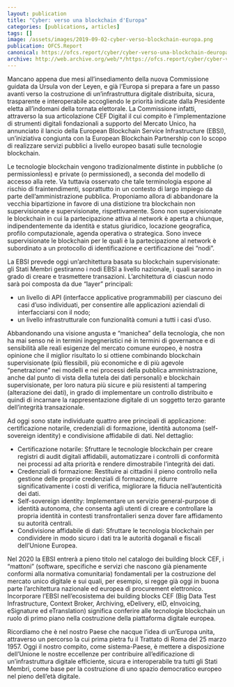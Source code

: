 ```yaml
---
layout: publication
title: "Cyber: verso una blockchain d'Europa"
categories: [publications, articles]
tags: []
image: /assets/images/2019-09-02-cyber-verso-blockchain-europa.png
publication: OFCS.Report
canonical: https://ofcs.report/cyber/cyber-verso-una-blockchain-deuropa/
archive: http://web.archive.org/web/*/https://ofcs.report/cyber/cyber-verso-una-blockchain-deuropa/
---
```


Mancano appena due mesi all’insediamento della nuova Commissione guidata da Ursula von der Leyen, e già l’Europa si prepara a fare un passo avanti verso la costruzione di un’infrastruttura digitale distribuita, sicura, trasparente e interoperabile accogliendo le priorità indicate dalla Presidente eletta  all’indomani della tornata elettorale. La Commissione infatti, attraverso la sua articolazione CEF Digital il cui compito è l’implementazione di strumenti digitali fondazionali a supporto del Mercato Unico, ha annunciato il lancio della European Blockchain Service Infrastructure (EBSI), un’iniziativa congiunta con la European Blockchain Partnership con lo scopo di realizzare servizi pubblici a livello europeo basati sulle tecnologie blockchain.

Le tecnologie blockchain vengono tradizionalmente distinte in pubbliche (o permissionless) e private (o permissioned), a seconda del modello di accesso alla rete. Va tuttavia osservato che tale terminologia espone al rischio di fraintendimenti, soprattutto in un contesto di largo impiego da parte dell’amministrazione pubblica. Proponiamo allora di abbandonare la vecchia bipartizione in favore di una distizione tra blockchain non supervisionate e supervisionate, rispettivamente. Sono non supervisionate le blockchain in cui la partecipazione attiva al network è aperta a chiunque, indipendentemente da identità e status giuridico, locazione geografica, profilo computazionale, agenda operativa o strategica. Sono invece supervisionate le blockchain per le quali è la partecipazione al network è subordinato a un protocollo di identificazione e certificazione dei “nodi”.

La EBSI prevede oggi un’architettura basata su blockchain supervisionate: gli Stati Membri gestiranno i nodi EBSI a livello nazionale, i quali saranno in grado di creare e trasmettere transazioni. L’architettura di ciascun nodo sarà poi composta da due “layer” principali:

* un livello di API (interfacce applicative programmabili) per ciascuno dei casi d’uso individuati, per consentire alle applicazioni aziendali di interfacciarsi con il nodo;
* un livello infrastrutturale con funzionalità comuni a tutti i casi d’uso. 

Abbandonando una visione angusta e “manichea” della tecnologia, che non ha mai senso né in termini ingegneristici né in termini di governance e di sensibilità alle reali esigenze del mercato comune europeo, è nostra opinione  che il miglior risultato lo si ottiene combinando blockchain supervisionate (più flessibili, più economiche e di più agevole “penetrazione” nei modelli e nei processi della pubblica amministrazione, anche dal punto di vista della tutela dei dati personali) e blockchain supervisionate, per loro natura più sicure e più resistenti al tampering (alterazione dei dati), in grado di implementare un controllo distribuito e quindi di incarnare la rappresentazione digitale di un soggetto terzo garante dell’integrità transazionale.

Ad oggi sono state individuate quattro aree principali di applicazione: certificazione notarile, credenziali di formazione, identità autonoma (self-sovereign identity) e condivisione affidabile di dati. Nel dettaglio:

* Certificazione notarile: Sfruttare le tecnologie blockchain per creare registri di audit digitali affidabili, automatizzare i controlli di conformità nei processi ad alta priorità e rendere dimostrabile l’integrità dei dati.
* Credenziali di formazione: Restituire ai cittadini il pieno controllo nella gestione delle proprie credenziali di formazione, ridurre significativamente i costi di verifica, migliorare la fiducia nell’autenticità dei dati.
* Self-sovereign identity: Implementare un  servizio general-purpose di identità autonoma, che consenta agli utenti di creare e controllare la propria identità in contesti transfrontalieri senza dover fare affidamento su autorità centrali.
* Condivisione affidabile di dati: Sfruttare le tecnologia blockchain per condividere in modo sicuro i dati tra le autorità doganali e fiscali dell’Unione Europea.

Nel 2020 la EBSI entrerà a pieno titolo nel catalogo dei building block CEF, i “mattoni” (software, specifiche e servizi che nascono già pienamente conformi alla normativa comunitaria) fondamentali per la costruzione del mercato unico digitale e sui quali, per esempio, si regge già oggi in buona parte l’architettura nazionale ed europea di procurement elettronico. Incorporare l’EBSI nell’ecosistema dei building blocks CEF (Big Data Test Infrastructure, Context Broker, Archiving, eDelivery, eID, eInvoicing, eSignature ed eTranslation) significa conferire alle tecnologie blockchain un ruolo di primo piano nella costruzione della piattaforma digitale europea.

Ricordiamo che è nel nostro Paese che nacque l’idea di un’Europa unita, attraverso un percorso la cui prima pietra fu il Trattato di Roma del 25 marzo 1957. Oggi il nostro compito, come sistema-Paese, è mettere a disposizione dell’Unione le nostre eccellenze per contribuire all’edificazione di un’infrastruttura digitale efficiente, sicura e interoperabile tra tutti gli Stati Membri, come base per la costruzione di uno spazio democratico europeo nel pieno dell’età digitale.
